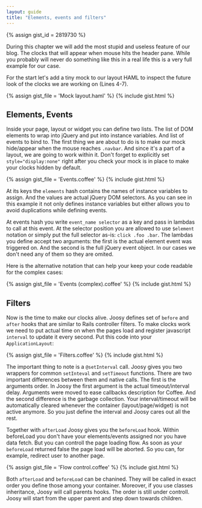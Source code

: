 ```yaml
---
layout: guide
title: "Elements, events and filters"
---
```


{% assign gist_id = 2819730 %}

<div class="info">
  <p>
    During this chapter we will add the most stupid and useless feature of our blog. The clocks that will appear when mouse hits the header pane. While you probably will never do something like this in a real life this is a very full example for our case.
  </p>
</div>

For the start let's add a tiny mock to our layout HAML to inspect the future look of the clocks we are working on (Lines 4-7).

{% assign gist_file = 'Mock layout.haml' %}
{% include gist.html %}

## Elements, Events

Inside your page, layout or widget you can define two lists. The list of DOM elements to wrap into jQuery and put into instance variables. And list of events to bind to. The first thing we are about to do is to make our mock hide/appear when the mouse reaches `.navbar`. And since it's a part of a layout, we are going to work within it. Don't forget to explicitly set `style="display:none"` right after you check your mock is in place to make your clocks hidden by default.

{% assign gist_file = 'Events.coffee' %}
{% include gist.html %}

At its keys the `elements` hash contains the names of instance variables to assign. And the values are actual jQuery DOM selectors. As you can see in this example it not only defines instance variables but either allows you to avoid duplications while defining events. 

At events hash you write `event_name selector` as a key and pass in lambdas to call at this event. At the selector position you are allowed to use `$element` notation or simply put the full selector as-is: `click .foo .bar`. The lambdas you define accept two arguments: the first is the actual element event was triggered on. And the second is the full jQuery event object. In our cases we don't need any of them so they are omited.

Here is the alternative notation that can help your keep your code readable for the complex cases:

{% assign gist_file = 'Events (complex).coffee' %}
{% include gist.html %}

## Filters

Now is the time to make our clocks alive. Joosy defines set of `before` and `after` hooks that are similar to Rails controller filters. To make clocks work we need to put actual time on when the pages load and register javascript `interval` to update it every second. Put this code into your `ApplicationLayout`:

{% assign gist_file = 'Filters.coffee' %}
{% include gist.html %}

The important thing to note is a `@setInterval` call. Joosy gives you two wrappers for common `setInteval` and `setTimeout` functions. There are two important differences between them and native calls. The first is the arguments order. In Joosy the first argument is the actual timeout/interval delay. Arguments were moved to ease callbacks description for Coffee. And the second difference is the garbage collection. Your interval/timeout will be automatically cleared whenever the container (layout/page/widget) is not active anymore. So you just define the interval and Joosy cares out all the rest.

Together with `afterLoad` Joosy gives you the `beforeLoad` hook. Within beforeLoad you don't have your elements/events assigned nor you have data fetch. But you can controll the page loading flow. As soon as your `beforeLoad` returned false the page load will be aborted. So you can, for example, redirect user to another page.

{% assign gist_file = 'Flow control.coffee' %}
{% include gist.html %}

Both `afterLoad` and `beforeLoad` can be chanined. They will be called in exact order you define those among your container. Moreover, if you use classes inheritance, Joosy will call parents hooks. The order is still under controll. Joosy will start from the upper parent and step down towards children.